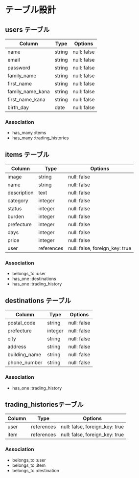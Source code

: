 # テーブル設計

## users テーブル

| Column           | Type   | Options     |
| ---------------- | ------ | ----------- |
| name             | string | null: false |
| email            | string | null: false |
| password         | string | null: false |
| family_name      | string | null: false |
| first_name       | string | null: false |
| family_name_kana | string | null: false |
| first_name_kana  | string | null: false |
| birth_day        | date   | null: false |

### Association

- has_many :items
- has_many :trading_histories

## items テーブル

| Column      | Type       | Options                        |
| ----------- | ---------- | ------------------------------ |
| image       | string     | null: false                    |
| name        | string     | null: false                    |
| description | text       | null: false                    |
| category    | integer    | null: false                    |
| status      | integer    | null: false                    |
| burden      | integer    | null: false                    |
| prefecture  | integer    | null: false                    |
| days        | integer    | null: false                    |
| price       | integer    | null: false                    |
| user        | references | null: false, foreign_key: true |

### Association

- belongs_to :user
- has_one :destinations
- has_one :trading_history

## destinations テーブル

| Column        | Type       | Options                        |
| ------------- | ---------- | ------------------------------ |
| postal_code   | string     | null: false                    |
| prefecture    | integer    | null: false                    |
| city          | string     | null: false                    |
| address       | string     | null: false                    |
| building_name | string     | null: false                    |
| phone_number  | string     | null: false                    |

### Association

- has_one :trading_history


## trading_historiesテーブル

| Column        | Type       | Options                        |
| ------------- | ---------- | ------------------------------ |
| user          | references | null: false, foreign_key: true |
| item          | references | null: false, foreign_key: true |

### Association

- belongs_to :user
- belongs_to :item
- belongs_to :destination
